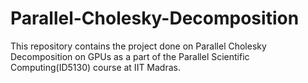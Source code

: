 # Parallel-Cholesky-Decomposition
This repository contains the project done on Parallel Cholesky Decomposition on GPUs as a part of the Parallel Scientific Computing(ID5130) course at IIT Madras.
